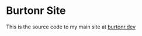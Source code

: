 # Burtonr Site
This is the source code to my main site at [burtonr.dev](https://burtonr.dev)

<!-- Fresh checkout, run `git submodule update --init --recursive -->